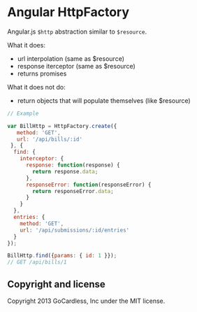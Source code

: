 # Angular HttpFactory

Angular.js `$http` abstraction similar to `$resource`.

What it does:
- url interpolation (same as $resource)
- response iterceptor (same as $resource)
- returns promises

What it does not do:
- return objects that will populate themselves (like $resource)

```javascript
// Example

var BillHttp = HttpFactory.create({
   method: 'GET',
   url: '/api/bills/:id'
 }, {
  find: {
    interceptor: {
      response: function(response) {
        return response.data;
      },
      responseError: function(responseError) {
        return responseError.data;
      }
    }
  },
  entries: {
    method: 'GET',
    url: '/api/submissions/:id/entries'
  }
});

BillHttp.find({params: { id: 1 }});
// GET /api/bills/1
```

## Copyright and license

Copyright 2013 GoCardless, Inc under the MIT license.
